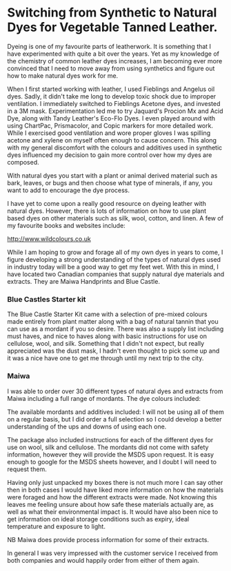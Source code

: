 # Switching from Synthetic to Natural Dyes for Vegetable Tanned Leather.

Dyeing is one of my favourite parts of leatherwork. It is something that I have experimented with quite a bit over the years. Yet as my knowledge of the chemistry of common leather dyes increases, I am becoming ever more convinced that I need to move away from using synthetics and figure out how to make natural dyes work for me.

When I first started working with leather, I used Fieblings and Angelus oil dyes. Sadly, it didn't take me long to develop toxic shock due to improper ventilation. I immediately switched to Fieblings Acetone dyes, and invested in a 3M mask. Experimentation led me to try Jaquard's Procion Mx and Acid Dye, along with Tandy Leather's Eco-Flo Dyes. I even played around with using ChartPac, Prismacolor, and Copic markers for more detailed work. While I exercised good ventilation and wore proper gloves I was spilling acetone and xylene on myself often enough to cause concern. This along with my general discomfort with the colours and additives used in synthetic dyes influenced my decision to gain more control over how my dyes are composed. 

With natural dyes you start with a plant or animal derived material such as bark, leaves, or bugs and then choose what type of minerals, if any, you want to add to encourage the dye process.

I have yet to come upon a really good resource on dyeing leather with natural dyes. However, there is lots of information on how to use plant based dyes on other materials such as silk, wool, cotton, and linen. A few of my favourite books and websites include:

http://www.wildcolours.co.uk



While I am hoping to grow and forage all of my own dyes in years to come, I figure developing a strong understanding of the types of natural dyes used in industry today will be a good way to get my feet wet. With this in mind, I have located two Canadian companies that supply natural dye materials and extracts. They are Maiwa Handprints and Blue Castle.

### Blue Castles Starter kit
The Blue Castle Starter Kit came with a selection of pre-mixed colours made entirely from plant matter along with a bag of natural tannin that you can use as a mordant if you so desire. There was also a supply list including must haves, and nice to haves along with basic instructions for use on cellulose, wool, and silk. Something that I didn't not expect, but really appreciated was the dust mask, I hadn't even thought to pick some up and it was a nice have one to get me through until my next trip to the city. 

### Maiwa
I was able to order over 30 different types of natural dyes and extracts from Maiwa including a full range of mordants. The dye colours included: 

The available mordants and additives included:  I will not be using all of them on a regular basis, but I did order a full selection so I could develop a better understanding of the ups and downs of using each one.

The package also included instructions for each of the different dyes for use on wool, silk and cellulose. The mordants did not come with safety information, however they will provide the MSDS upon request. It is easy enough to google for the MSDS sheets however, and I doubt I will need to request them.

Having only just unpacked my boxes there is not much more I can say other then in both cases I would have liked more information on how the materials were foraged and how the different extracts were made. Not knowing this leaves me feeling unsure about how safe these materials actually are, as well as what their environmental impact is. It would have also been nice to get information on ideal storage conditions such as expiry, ideal temperature and exposure to light.

NB Maiwa does provide process information for some of their extracts.

In general I was very impressed with the customer service I received from both companies and would happily order from either of them again.



